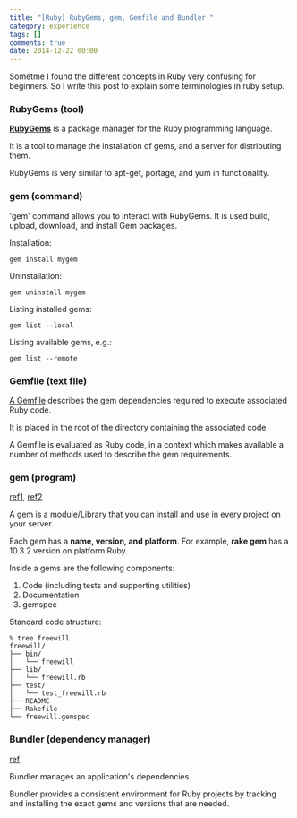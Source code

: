 ```yaml
---
title: "[Ruby] RubyGems, gem, Gemfile and Bundler "
category: experience
tags: []
comments: true
date: 2014-12-22 00:00
---
```



Sometme I found the different concepts in Ruby very confusing for beginners. So I write this post to explain some terminologies in ruby setup.

### RubyGems (tool)

**[RubyGems](http://en.wikipedia.org/wiki/RubyGems)** is a package manager for the Ruby programming language.

It is a tool to manage the installation of gems, and a server for distributing them.

RubyGems is very similar to apt-get, portage, and yum in functionality.

### gem (command)

'gem' command allows you to interact with RubyGems. It is used build, upload, download, and install Gem packages.

Installation:

    gem install mygem

Uninstallation:

    gem uninstall mygem

Listing installed gems:

    gem list --local

Listing available gems, e.g.:

    gem list --remote

### Gemfile (text file)

[A Gemfile](http://bundler.io/man/gemfile.5.html) describes the gem dependencies required to execute associated Ruby code.

It is placed in the root of the directory containing the associated code.

A Gemfile is evaluated as Ruby code, in a context which makes available a number of methods used to describe the gem requirements.

### gem (program)

[ref1](http://stackoverflow.com/questions/5233924/what-is-a-ruby-gem), [ref2](http://guides.rubygems.org/what-is-a-gem/)

A gem is a module/Library that you can install and use in every project on your server.

Each gem has a **name, version, and platform**. For example, **rake gem** has a 10.3.2 version on platform Ruby.

Inside a gems are the following components:

1. Code (including tests and supporting utilities)
1. Documentation
1. gemspec

Standard code structure:

    % tree freewill
    freewill/
    ├── bin/
    │   └── freewill
    ├── lib/
    │   └── freewill.rb
    ├── test/
    │   └── test_freewill.rb
    ├── README
    ├── Rakefile
    └── freewill.gemspec

### Bundler (dependency manager)

[ref](http://bundler.io/)

Bundler manages an application's dependencies.

Bundler provides a consistent environment for Ruby projects by tracking and installing the exact gems and versions that are needed.
